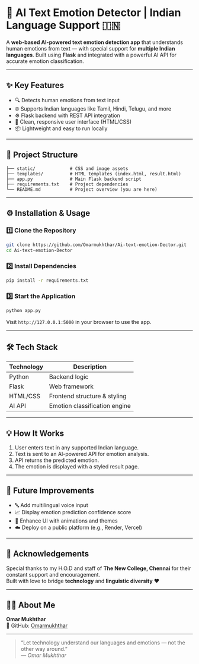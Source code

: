 
# 🧠 AI Text Emotion Detector | Indian Language Support 🇮🇳

A **web-based AI-powered text emotion detection app** that understands human emotions from text — with special support for **multiple Indian languages**. Built using **Flask** and integrated with a powerful AI API for accurate emotion classification.

---


## ✨ Key Features

- 🔍 Detects human emotions from text input
- 🌐 Supports Indian languages like Tamil, Hindi, Telugu, and more
- ⚙️ Flask backend with REST API integration
- 🎨 Clean, responsive user interface (HTML/CSS)
- 📦 Lightweight and easy to run locally

---

## 📂 Project Structure

```
├── static/             # CSS and image assets
├── templates/          # HTML templates (index.html, result.html)
├── app.py              # Main Flask backend script
├── requirements.txt    # Project dependencies
└── README.md           # Project overview (you are here)
```

---

## ⚙️ Installation & Usage

### 1️⃣ Clone the Repository

```bash
git clone https://github.com/Omarmukhthar/Ai-text-emotion-Dector.git
cd Ai-text-emotion-Dector
```

### 2️⃣ Install Dependencies

```bash
pip install -r requirements.txt
```

### 3️⃣ Start the Application

```bash
python app.py
```

Visit `http://127.0.0.1:5000` in your browser to use the app.

---

## 🛠️ Tech Stack

| Technology | Description                    |
|------------|--------------------------------|
| Python     | Backend logic                  |
| Flask      | Web framework                  |
| HTML/CSS   | Frontend structure & styling   |
| AI API     | Emotion classification engine  |

---

## 💡 How It Works

1. User enters text in any supported Indian language.
2. Text is sent to an AI-powered API for emotion analysis.
3. API returns the predicted emotion.
4. The emotion is displayed with a styled result page.

---

## 🚧 Future Improvements

- 🔤 Add multilingual voice input
- 📈 Display emotion prediction confidence score
- 💅 Enhance UI with animations and themes
- ☁️ Deploy on a public platform (e.g., Render, Vercel)

---

## 🙌 Acknowledgements

Special thanks to my H.O.D and staff of **The New College, Chennai** for their constant support and encouragement.  
Built with love to bridge **technology** and **linguistic diversity** ❤️

---

## 👨‍💻 About Me

**Omar Mukhthar**  
🔗 GitHub: [Omarmukhthar](https://github.com/Omarmukhthar)

---

> “Let technology understand our languages and emotions — not the other way around.”  
> — *Omar Mukhthar*
```
